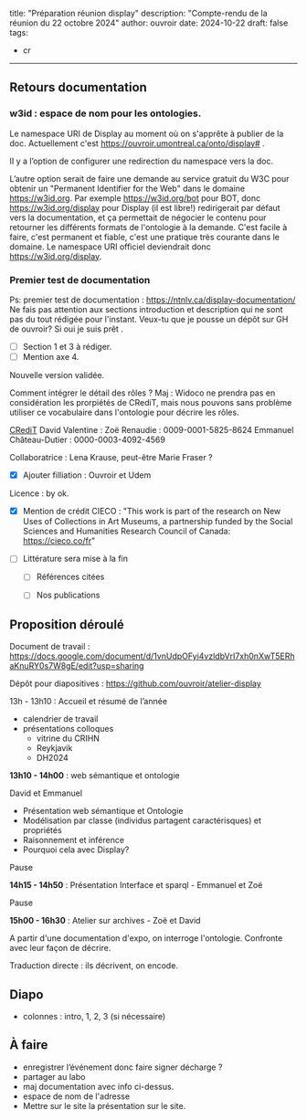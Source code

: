 title: "Préparation réunion display"
description: "Compte-rendu de la réunion du 22 octobre 2024"
author: ouvroir
date: 2024-10-22
draft: false
tags:

   - cr 

---

## Retours documentation

### w3id : espace de nom pour les ontologies. 

Le namespace URI de Display au moment où on s'apprête à publier de la doc. Actuellement c'est https://ouvroir.umontreal.ca/onto/display# .

II y a l’option de configurer une redirection du namespace vers la doc.

L’autre option serait de faire une demande au service gratuit du W3C pour obtenir un "Permanent Identifier for the Web" dans le domaine https://w3id.org. Par exemple https://w3id.org/bot pour BOT, donc https://w3id.org/display pour Display (il est libre!) redirigerait par défaut vers la documentation, et ça permettait de négocier le contenu pour retourner les différents formats de l'ontologie à la demande. C'est facile à faire, c'est permanent et fiable, c'est une pratique très courante dans le domaine. Le namespace URI officiel deviendrait donc https://w3id.org/display.

### Premier test de documentation

Ps: premier test de documentation : https://ntnlv.ca/display-documentation/
Ne fais pas attention aux sections introduction et description qui ne sont pas du tout rédigée pour l'instant.
Veux-tu que je pousse un dépôt sur GH de ouvroir? Si oui je suis prêt .

- [ ] Section 1 et 3 à rédiger.
- [ ] Mention axe 4. 

Nouvelle version validée. 

Comment intégrer le détail des rôles ? Maj : Widoco ne prendra pas en considération les prorpiétés de CRediT, mais nous pouvons sans problème utiliser ce vocabulaire dans l'ontologie pour décrire les rôles.

[CRediT](https://groups.niso.org/higherlogic/ws/public/download/31067/CRediT_Taxonomy_Terms_and_Definitions_list)
David Valentine : 
Zoë Renaudie : 0009-0001-5825-8624
Emmanuel Château-Dutier :  0000-0003-4092-4569

Collaboratrice : Lena Krause, peut-être Marie Fraser ? 

- [x] Ajouter filliation : Ouvroir et Udem

Licence : by ok. 

- [x] Mention de crédit CIECO :  "This work is part of the research on New Uses of Collections in Art Museums, a partnership funded by the Social Sciences and Humanities Research Council of Canada: https://cieco.co/fr"

- [ ] Littérature sera mise à la fin
  - [ ] Références citées
  - [ ] Nos publications


## Proposition déroulé

Document de travail : https://docs.google.com/document/d/1vnUdpOFyi4vzldbVrI7xh0nXwT5ERhaKnuRY0s7W8gE/edit?usp=sharing

Dépôt pour diapositives : https://github.com/ouvroir/atelier-display

13h - 13h10 : Accueil et résumé de l’année

- calendrier de travail
- présentations colloques
  - vitrine du CRIHN
  - Reykjavik
  - DH2024

**13h10 - 14h00** : web sémantique et ontologie

David et Emmanuel

- Présentation web sémantique et Ontologie
- Modélisation par classe (individus partagent caractérisques) et propriétés
- Raisonnement et inférence
- Pourquoi cela avec Display?

Pause

**14h15 - 14h50** : Présentation Interface et sparql - Emmanuel et Zoë

Pause

**15h00 - 16h30** : Atelier sur archives - Zoë et David

A partir d'une documentation d'expo, on interroge l'ontologie. Confronte avec leur façon de décrire.

Traduction directe : ils décrivent, on encode.

## Diapo

- colonnes : intro, 1, 2, 3 (si nécessaire)


## À faire

- enregistrer l’événement donc faire signer décharge ? 
- partager au labo 
- maj documentation avec info ci-dessus. 
- espace de nom de l'adresse
- Mettre sur le site la présentation sur le site. 